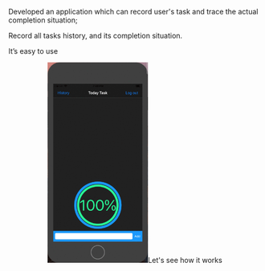 Developed an application which can record user's task and trace the actual completion situation;

Record all tasks history, and its completion situation.

It’s easy to use

  
  <div align=center><img width="200" height="400" src="https://github.com/JiananWen/Task-Track/blob/master/Image/try1.gif"/>Let's see how it works</div>



